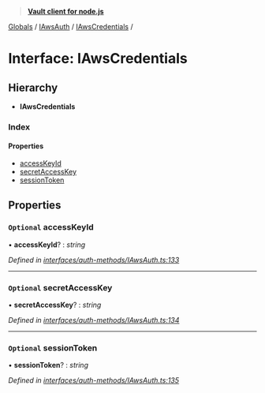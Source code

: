 > **[Vault client for node.js](../README.md)**

[Globals](../globals.md) / [IAwsAuth](../modules/iawsauth.md) / [IAwsCredentials](iawsauth.iawscredentials.md) /

# Interface: IAwsCredentials

## Hierarchy

* **IAwsCredentials**

### Index

#### Properties

* [accessKeyId](iawsauth.iawscredentials.md#optional-accesskeyid)
* [secretAccessKey](iawsauth.iawscredentials.md#optional-secretaccesskey)
* [sessionToken](iawsauth.iawscredentials.md#optional-sessiontoken)

## Properties

### `Optional` accessKeyId

• **accessKeyId**? : *string*

*Defined in [interfaces/auth-methods/IAwsAuth.ts:133](https://github.com/theogravity/vault-tacular/blob/39d6e20/src/interfaces/auth-methods/IAwsAuth.ts#L133)*

___

### `Optional` secretAccessKey

• **secretAccessKey**? : *string*

*Defined in [interfaces/auth-methods/IAwsAuth.ts:134](https://github.com/theogravity/vault-tacular/blob/39d6e20/src/interfaces/auth-methods/IAwsAuth.ts#L134)*

___

### `Optional` sessionToken

• **sessionToken**? : *string*

*Defined in [interfaces/auth-methods/IAwsAuth.ts:135](https://github.com/theogravity/vault-tacular/blob/39d6e20/src/interfaces/auth-methods/IAwsAuth.ts#L135)*